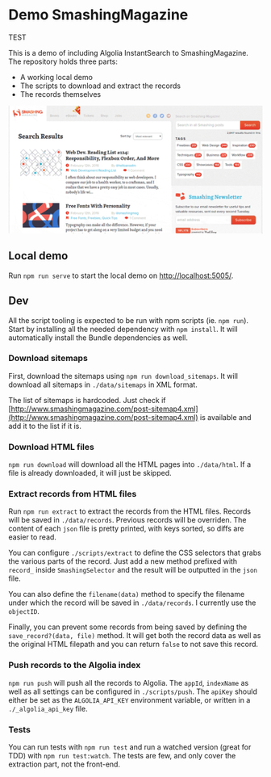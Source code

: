 # Demo SmashingMagazine

TEST

This is a demo of including Algolia InstantSearch to SmashingMagazine. The
repository holds three parts:

- A working local demo
- The scripts to download and extract the records
- The records themselves

![Screencast][1]

## Local demo

Run `npm run serve` to start the local demo on
[http://localhost:5005/](http://localhost:5005).

## Dev

All the script tooling is expected to be run with npm scripts (ie. `npm run`).
Start by installing all the needed dependency with `npm install`. It will
automatically install the Bundle dependencies as well.

### Download sitemaps

First, download the sitemaps using `npm run download_sitemaps`. It will download
all sitemaps in `./data/sitemaps` in XML format.

The list of sitemaps is hardcoded. Just check if
[http://www.smashingmagazine.com/post-sitemap4.xml](http://www.smashingmagazine.com/post-sitemap4.xml)
is available and add it to the list if it is.

### Download HTML files

`npm run download` will download all the HTML pages into `./data/html`. If
a file is already downloaded, it will just be skipped.

### Extract records from HTML files

Run `npm run extract` to extract the records from the HTML files. Records will
be saved in `./data/records`. Previous records will be overriden. The content of
each `json` file is pretty printed, with keys sorted, so diffs are easier to
read.

You can configure `./scripts/extract` to define the CSS selectors that grabs the
various parts of the record. Just add a new method prefixed with `record_`
inside `SmashingSelector` and the result will be outputted in the `json` file.

You can also define the `filename(data)` method to specify the filename under
which the record will be saved in `./data/records`. I currently use the
`objectID`.

Finally, you can prevent some records from being saved by defining the
`save_record?(data, file)` method. It will get both the record data as well as
the original HTML filepath and you can return `false` to not save this record.

### Push records to the Algolia index

`npm run push` will push all the records to Algolia. The `appId`, `indexName` as
well as all settings can be configured in `./scripts/push`. The `apiKey` should
either be set as the `ALGOLIA_API_KEY` environment variable, or written in
a `./_algolia_api_key` file.

### Tests

You can run tests with `npm run test` and run a watched version (great for TDD)
with `npm run test:watch`. The tests are few, and only cover the extraction
part, not the front-end.


[1]: ./screencast.gif
